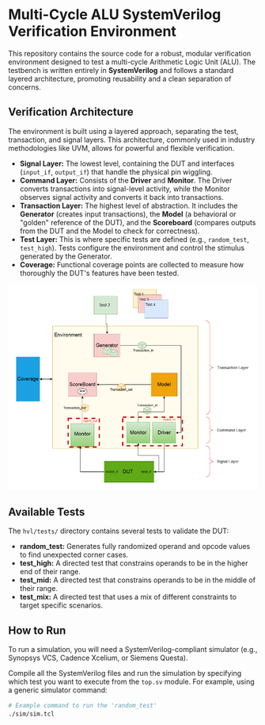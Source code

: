# Multi-Cycle ALU SystemVerilog Verification Environment

This repository contains the source code for a robust, modular verification environment designed to test a multi-cycle Arithmetic Logic Unit (ALU). The testbench is written entirely in **SystemVerilog** and follows a standard layered architecture, promoting reusability and a clean separation of concerns.

## Verification Architecture

The environment is built using a layered approach, separating the test, transaction, and signal layers. This architecture, commonly used in industry methodologies like UVM, allows for powerful and flexible verification.

* **Signal Layer:** The lowest level, containing the DUT and interfaces (`input_if`, `output_if`) that handle the physical pin wiggling.
* **Command Layer:** Consists of the **Driver** and **Monitor**. The Driver converts transactions into signal-level activity, while the Monitor observes signal activity and converts it back into transactions.
* **Transaction Layer:** The highest level of abstraction. It includes the **Generator** (creates input transactions), the **Model** (a behavioral or "golden" reference of the DUT), and the **Scoreboard** (compares outputs from the DUT and the Model to check for correctness).
* **Test Layer:** This is where specific tests are defined (e.g., `random_test`, `test_high`). Tests configure the environment and control the stimulus generated by the Generator.
* **Coverage:** Functional coverage points are collected to measure how thoroughly the DUT's features have been tested.

![Verification Architecture Diagram](img/systemverilog_verification_flow.png)


## Available Tests

The `hvl/tests/` directory contains several tests to validate the DUT:

* **random\_test:** Generates fully randomized operand and opcode values to find unexpected corner cases.
* **test\_high:** A directed test that constrains operands to be in the higher end of their range.
* **test\_mid:** A directed test that constrains operands to be in the middle of their range.
* **test\_mix:** A directed test that uses a mix of different constraints to target specific scenarios.

## How to Run

To run a simulation, you will need a SystemVerilog-compliant simulator (e.g., Synopsys VCS, Cadence Xcelium, or Siemens Questa).

Compile all the SystemVerilog files and run the simulation by specifying which test you want to execute from the `top.sv` module. For example, using a generic simulator command:

```bash
# Example command to run the 'random_test'
./sim/sim.tcl 